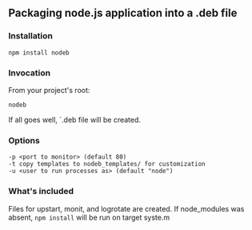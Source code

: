 ## Packaging node.js application into a .deb file

### Installation

    npm install nodeb

### Invocation

From your project's root:

    nodeb

If all goes well, `<project name>.deb file will be created.

### Options

    -p <port to monitor> (default 80) 
    -t copy templates to nodeb_templates/ for customization
    -u <user to run processes as> (default "node")

### What's included

Files for upstart, monit, and logrotate are created.  If node_modules was absent, `npm install`
will be run on target syste.m
